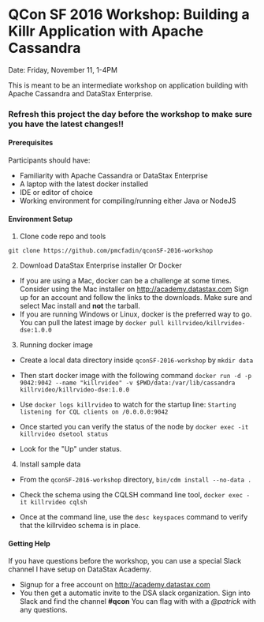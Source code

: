 # QCon SF 2016 Workshop: Building a Killr Application with Apache Cassandra

Date: Friday, November 11, 1-4PM

This is meant to be an intermediate workshop on application building with Apache Cassandra and DataStax Enterprise.

### Refresh this project the day before the workshop to make sure you have the latest changes!!

#### Prerequisites

Participants should have:
 * Familiarity with Apache Cassandra or DataStax Enterprise
 * A laptop with the latest docker installed
 * IDE or editor of choice
 * Working environment for compiling/running either Java or NodeJS


#### Environment Setup

1. Clone code repo and tools

  `git clone https://github.com/pmcfadin/qconSF-2016-workshop`

2. Download DataStax Enterprise installer Or Docker
  * If you are using a Mac, docker can be a challenge at some times. Consider using the Mac installer on http://academy.datastax.com Sign up for an account and follow the links to the downloads. Make sure and select Mac install and **not** the tarball.
  * If you are running Windows or Linux, docker is the preferred way to go. You can pull the latest image by `docker pull killrvideo/killrvideo-dse:1.0.0`

3. Running docker image

  * Create a local data directory inside `qconSF-2016-workshop` by `mkdir data`
  * Then start docker image with the following command
  `
  docker run -d -p 9042:9042 --name "killrvideo" -v $PWD/data:/var/lib/cassandra killrvideo/killrvideo-dse:1.0.0
  `

  * Use `docker logs killrvideo` to watch for the startup line:
  `Starting listening for CQL clients on /0.0.0.0:9042`

  * Once started you can verify the status of the node by
  `docker exec -it killrvideo dsetool status`
  * Look for the "Up" under status.


4. Install sample data
  * From the `qconSF-2016-workshop` directory, `bin/cdm install --no-data .`

  * Check the schema using the CQLSH command line tool, `docker exec -it killrvideo cqlsh`

  * Once at the command line, use the `desc keyspaces` command to verify that the killrvideo schema is in place.

#### Getting Help
  If you have questions before the workshop, you can use a special Slack channel I have setup on DataStax Academy.
  * Signup for a free account on http://academy.datastax.com
  * You then get a automatic invite to the DSA slack organization. Sign into Slack and find the channel **#qcon** You can flag with with a *@patrick* with any questions.
